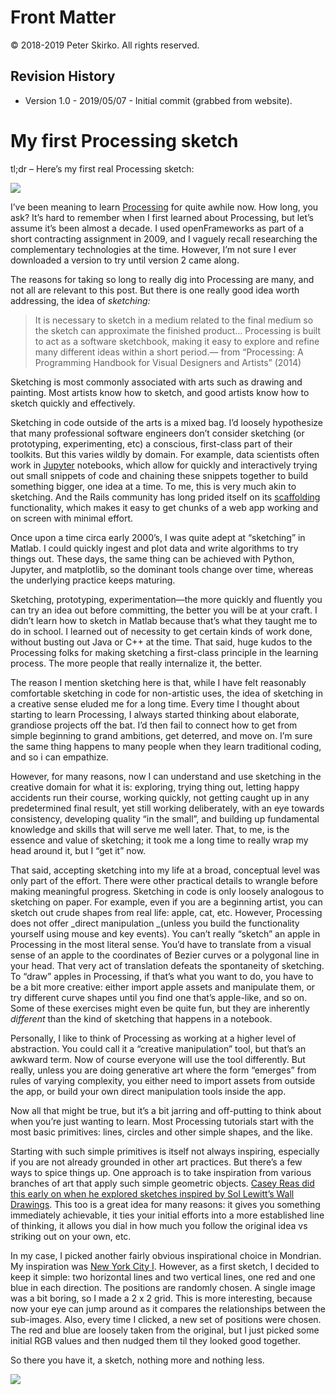 # Front Matter

© 2018-2019 Peter Skirko. All rights reserved.

## Revision History

* Version 1.0 - 2019/05/07 - Initial commit (grabbed from website).

# My first Processing sketch

tl;dr – Here’s my first real Processing sketch:

![](https://i1.wp.com/www.pskirko.com/wp-content/uploads/2018/07/Sketch001.png)

I’ve been meaning to learn [Processing](https://processing.org/) for quite
awhile now. How long, you ask? It’s hard to remember when I first learned about
Processing, but let’s assume it’s been almost a decade. I used openFrameworks
as part of a short contracting assignment in 2009, and I vaguely recall
researching the complementary technologies at the time. However, I’m not sure I
ever downloaded a version to try until version 2 came along.

The reasons for taking so long to really dig into Processing are many, and not
all are relevant to this post. But there is one really good idea worth
addressing, the idea of _sketching:_

> It is necessary to sketch in a medium related to the final medium so the
> sketch can approximate the finished product… Processing is built to act as a
> software sketchbook, making it easy to explore and refine many different
> ideas within a short period.— from “Processing: A Programming Handbook for
> Visual Designers and Artists” (2014)

Sketching is most commonly associated with arts such as drawing and painting.
Most artists know how to sketch, and good artists know how to sketch quickly
and effectively.

Sketching in code outside of the arts is a mixed bag. I’d loosely hypothesize
that many professional software engineers don’t consider sketching (or
prototyping, experimenting, etc) a conscious, first-class part of their
toolkits. But this varies wildly by domain. For example, data scientists often
work in [Jupyter](http://jupyter.org/) notebooks, which allow for quickly and
interactively trying out small snippets of code and chaining these snippets
together to build something bigger, one idea at a time. To me, this is very
much akin to sketching. And the Rails community has long prided itself on its
[scaffolding](http://guides.rubyonrails.org/command_line.html#rails-generate)
functionality, which makes it easy to get chunks of a web app working and on
screen with minimal effort.

Once upon a time circa early 2000’s, I was quite adept at “sketching” in
Matlab. I could quickly ingest and plot data and write algorithms to try things
out. These days, the same thing can be achieved with Python, Jupyter, and
matplotlib, so the dominant tools change over time, whereas the underlying
practice keeps maturing.

Sketching, prototyping, experimentation—the more quickly and fluently you can
try an idea out before committing, the better you will be at your craft. I
didn’t learn how to sketch in Matlab because that’s what they taught me to do
in school. I learned out of necessity to get certain kinds of work done,
without busting out Java or C++ at the time. That said, huge kudos to the
Processing folks for making sketching a first-class principle in the learning
process. The more people that really internalize it, the better.

The reason I mention sketching here is that, while I have felt reasonably
comfortable sketching in code for non-artistic uses, the idea of sketching in a
creative sense eluded me for a long time. Every time I thought about starting
to learn Processing, I always started thinking about elaborate, grandiose
projects off the bat. I’d then fail to connect how to get from simple beginning
to grand ambitions, get deterred, and move on. I’m sure the same thing happens
to many people when they learn traditional coding, and so i can empathize.

However, for many reasons, now I can understand and use sketching in the
creative domain for what it is: exploring, trying thing out, letting happy
accidents run their course, working quickly, not getting caught up in any
predetermined final result, yet still working deliberately, with an eye towards
consistency, developing quality “in the small”, and building up fundamental
knowledge and skills that will serve me well later. That, to me, is the essence
and value of sketching; it took me a long time to really wrap my head around
it, but I “get it” now.

That said, accepting sketching into my life at a broad, conceptual level was
only part of the effort. There were other practical details to wrangle before
making meaningful progress. Sketching in code is only loosely analogous to
sketching on paper. For example, even if you are a beginning artist, you can
sketch out crude shapes from real life: apple, cat, etc. However, Processing
does not offer _direct manipulation _(unless you build the functionality
yourself using mouse and key events). You can’t really “sketch” an apple in
Processing in the most literal sense. You’d have to translate from a visual
sense of an apple to the coordinates of Bezier curves or a polygonal line in
your head. That very act of translation defeats the spontaneity of sketching.
To “draw” apples in Processing, if that’s what you want to do, you have to be a
bit more creative: either import apple assets and manipulate them, or try
different curve shapes until you find one that’s apple-like, and so on. Some of
these exercises might even be quite fun, but they are inherently _different_
than the kind of sketching that happens in a notebook.

Personally, I like to think of Processing as working at a higher level of
abstraction. You could call it a “creative manipulation” tool, but that’s an
awkward term. Now of course everyone will use the tool differently. But really,
unless you are doing generative art where the form “emerges” from rules of
varying complexity, you either need to import assets from outside the app, or
build your own direct manipulation tools inside the app.

Now all that might be true, but it’s a bit jarring and off-putting to think
about when you’re just wanting to learn. Most Processing tutorials start with
the most basic primitives: lines, circles and other simple shapes, and the
like.

Starting with such simple primitives is itself not always inspiring, especially
if you are not already grounded in other art practices. But there’s a few ways
to spice things up. One approach is to take inspiration from various branches
of art that apply such simple geometric objects. [Casey Reas did this early on
when he explored sketches inspired by Sol Lewitt’s Wall
Drawings](http://artport.whitney.org/commissions/softwarestructures/text.html).
This too is a great idea for many reasons: it gives you something immediately
achievable, it ties your initial efforts into a more established line of
thinking, it allows you dial in how much you follow the original idea vs
striking out on your own, etc.

In my case, I picked another fairly obvious inspirational choice in Mondrian.
My inspiration was [New York City
I](https://www.piet-mondrian.org/new-york-city.jsp). However, as a first
sketch, I decided to keep it simple: two horizontal lines and two vertical
lines, one red and one blue in each direction. The positions are randomly
chosen. A single image was a bit boring, so I made a 2 x 2 grid. This is more
interesting, because now your eye can jump around as it compares the
relationships between the sub-images. Also, every time I clicked, a new set of
positions were chosen. The red and blue are loosely taken from the original,
but I just picked some initial RGB values and then nudged them til they looked
good together.

So there you have it, a sketch, nothing more and nothing less.

![](https://i1.wp.com/www.pskirko.com/wp-content/uploads/2018/07/Sketch001.png)
